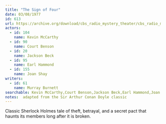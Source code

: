 ```yaml
---
title: "The Sign of Four"
date: 03/08/1977
id: 613
url: https://archive.org/download/cbs_radio_mystery_theater/cbs_radio_mystery_theater-0601-0650.zip/cbs_radio_mystery_theater-0601-0650%2Fcbsrmt_0613_the_sign_of_the_four.mp3
actors:  
  - id: 104
    name: Kevin McCarthy  
  - id: 90
    name: Court Benson  
  - id: 20
    name: Jackson Beck  
  - id: 95
    name: Earl Hammond  
  - id: 155
    name: Joan Shay
writers:  
  - id: 61
    name: Murray Burnett
searchable: Kevin McCarthy,Court Benson,Jackson Beck,Earl Hammond,Joan Shay Murray Burnett
notes:  adapted from the Sir Arthur Conan Doyle classic
---
```

Classic Sherlock Holmes tale of theft, betrayal, and a secret pact that haunts its members long after it is broken.